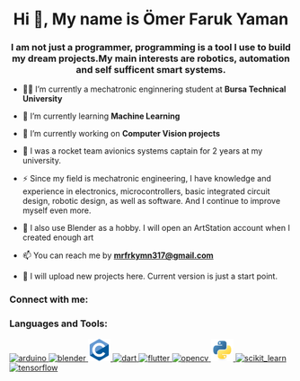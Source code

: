 <h1 align="center">Hi 👋, My name is Ömer Faruk Yaman</h1>
<h3 align="center">I am not just a programmer, programming is a tool I use to build my dream projects.My main interests are robotics, automation and self sufficent smart systems.</h3>

- 👨‍🎓 I’m currently a mechatronic enginnering student at **Bursa Technical University**

- 🤖 I’m currently learning **Machine Learning**

- 🎥 I’m currently working on **Computer Vision projects**

- 🚀 I was a rocket team avionics systems captain for 2 years at my university.

- ⚡ Since my field is mechatronic engineering, I have knowledge and experience in electronics, microcontrollers, basic integrated circuit design, robotic design, as well as software. And I continue to improve myself even more.

- 🎨 I also use Blender as a hobby. I will open an ArtStation account when I created enough art

- 📫 You can reach me by **mrfrkymn317@gmail.com**

- 👀 I will upload new projects here. Current version is just a start point.

<h3 align="left">Connect with me:</h3>
<p align="left">
</p>

<h3 align="left">Languages and Tools:</h3>
<p align="left"> <a href="https://www.arduino.cc/" target="_blank" rel="noreferrer"> <img src="https://cdn.worldvectorlogo.com/logos/arduino-1.svg" alt="arduino" width="40" height="40"/> </a> <a href="https://www.blender.org/" target="_blank" rel="noreferrer"> <img src="https://download.blender.org/branding/community/blender_community_badge_white.svg" alt="blender" width="40" height="40"/> </a> <a href="https://www.cprogramming.com/" target="_blank" rel="noreferrer"> <img src="https://raw.githubusercontent.com/devicons/devicon/master/icons/c/c-original.svg" alt="c" width="40" height="40"/> </a> <a href="https://dart.dev" target="_blank" rel="noreferrer"> <img src="https://www.vectorlogo.zone/logos/dartlang/dartlang-icon.svg" alt="dart" width="40" height="40"/> </a> <a href="https://flutter.dev" target="_blank" rel="noreferrer"> <img src="https://www.vectorlogo.zone/logos/flutterio/flutterio-icon.svg" alt="flutter" width="40" height="40"/> </a> <a href="https://opencv.org/" target="_blank" rel="noreferrer"> <img src="https://www.vectorlogo.zone/logos/opencv/opencv-icon.svg" alt="opencv" width="40" height="40"/> </a> <a href="https://www.python.org" target="_blank" rel="noreferrer"> <img src="https://raw.githubusercontent.com/devicons/devicon/master/icons/python/python-original.svg" alt="python" width="40" height="40"/> </a> <a href="https://scikit-learn.org/" target="_blank" rel="noreferrer"> <img src="https://upload.wikimedia.org/wikipedia/commons/0/05/Scikit_learn_logo_small.svg" alt="scikit_learn" width="40" height="40"/> </a> <a href="https://www.tensorflow.org" target="_blank" rel="noreferrer"> <img src="https://www.vectorlogo.zone/logos/tensorflow/tensorflow-icon.svg" alt="tensorflow" width="40" height="40"/> </a> </p>

